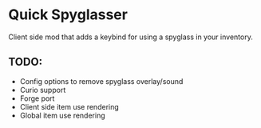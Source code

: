 # Quick Spyglasser

Client side mod that adds a keybind for using a spyglass in your inventory.

## TODO:
- Config options to remove spyglass overlay/sound
- Curio support
- Forge port
- Client side item use rendering
- Global item use rendering
